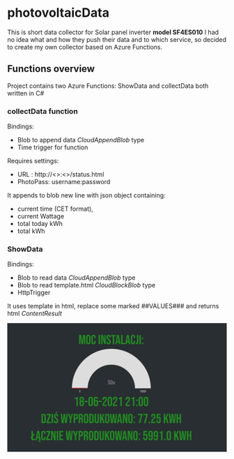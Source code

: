 # **photovoltaicData**

This is short data collector for Solar panel inverter **model SF4ES010**
I had no idea what and how they push their data and to which service, so decided to create my own collector based on Azure Functions.

## **Functions overview**

Project contains two Azure Functions: ShowData and collectData both written in C#

### **collectData** function

Bindings:
* Blob to append data *CloudAppendBlob* type
* Time trigger for function 

Requires settings:
* URL : http://<<INVENTERSERVICE>>:<<PORT>>/status.html
* PhotoPass: username:password

It appends to blob new line with json object containing:
* current time (CET format),
* current Wattage
* total today kWh
* total kWh

### **ShowData**
Bindings:
* Blob to read data *CloudAppendBlob* type
* Blob to read template.html *CloudBlockBlob* type
* HttpTrigger

It uses template in html, replace some marked ##VALUES### and returns html *ContentResult*

![ShowData gauge](https://github.com/rawlukMike/photovoltaicData/blob/main/images/screen.jpg)






